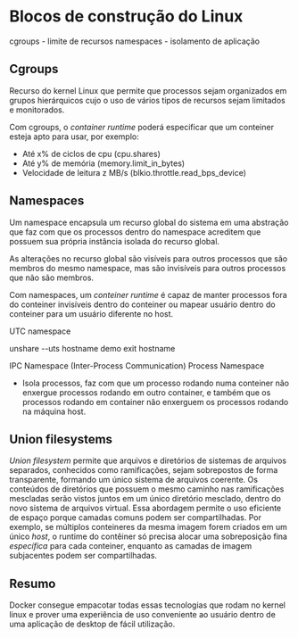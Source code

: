 # Blocos de construção do Linux

cgroups - limite de recursos
namespaces - isolamento de aplicação

## Cgroups
Recurso do kernel Linux que permite que processos sejam organizados em grupos hierárquicos cujo
o uso de vários tipos de recursos sejam limitados e monitorados.

Com cgroups, o _container runtime_ poderá especificar que um conteiner esteja apto para usar, por exemplo:
 - Até x% de ciclos de cpu (cpu.shares)
 - Até y% de memória (memory.limit_in_bytes)
 - Velocidade de leitura z MB/s (blkio.throttle.read_bps_device)

## Namespaces
Um namespace encapsula um recurso global do sistema em uma abstração que faz com que os processos dentro
do namespace acreditem que possuem sua própria instância isolada do recurso global.
 
As alterações no recurso global são visíveis para outros processos que são membros do mesmo namespace,
mas são invisíveis para outros processos que não são membros.

Com namespaces, um _conteiner runtime_ é capaz de manter processos fora do conteiner invisíveis dentro do
conteiner ou mapear usuário dentro do conteiner para um usuário diferente no host.

UTC namespace

unshare --uts
hostname demo
exit
hostname

IPC Namespace (Inter-Process Communication)
Process Namespace
 - Isola processos, faz com que um processo rodando numa conteiner não enxergue processos rodando em outro container, e também que os processos rodando em container não enxerguem os processos rodando na máquina host.


## Union filesystems
_Union filesystem_ permite que arquivos e diretórios de sistemas de arquivos separados, conhecidos como ramificações, sejam sobrepostos de forma transparente, formando um único sistema de arquivos coerente.
Os conteúdos de diretórios que possuem o mesmo caminho nas ramificações mescladas serão vistos juntos em um
único diretório mesclado, dentro do novo sistema de arquivos virtual.
Essa abordagem permite o uso eficiente de espaço porque camadas comuns podem ser compartilhadas. Por exemplo, se múltiplos conteineres da mesma imagem forem criados em um único _host_, o runtime do contêiner
só precisa alocar uma sobreposição fina _específica_ para cada conteiner, enquanto as camadas de imagem subjacentes podem ser compartilhadas. 

## Resumo
Docker consegue empacotar todas essas tecnologias que rodam no kernel linux e prover uma experiência de uso
conveniente ao usuário dentro de uma aplicação de desktop de fácil utilização.